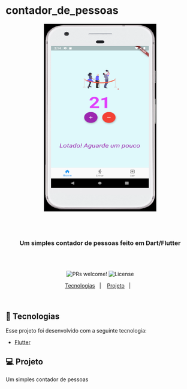 # contador_de_pessoas


                   

<p align="center">
<img align="" width="300" height="500" src="https://github.com/moraesnicol/contador_de_pessoas/blob/master/images/contadorpessoas.png" title="contador">
</p>
         


<br />
<br />
<h3 align="center">
Um simples contador de pessoas feito em Dart/Flutter 
</h3>
<br />
<br />

<p align="center">
 <img src="https://img.shields.io/static/v1?label=PRs&message=welcome&color=7159c1&labelColor=000000" alt="PRs welcome!" />

  <img alt="License" src="https://img.shields.io/static/v1?label=license&message=MIT&color=7159c1&labelColor=000000">
</p>

<p align="center">
  <a href="#rocket-tecnologias">Tecnologias</a>&nbsp;&nbsp;&nbsp;|&nbsp;&nbsp;&nbsp;
  <a href="#-projeto">Projeto</a>&nbsp;&nbsp;&nbsp;|&nbsp;&nbsp;&nbsp;
 
</p>
<br>

## :rocket: Tecnologias

Esse projeto foi desenvolvido com a seguinte tecnologia:

- [Flutter](https://flutter.dev/)

## 💻 Projeto

Um simples contador de pessoas




